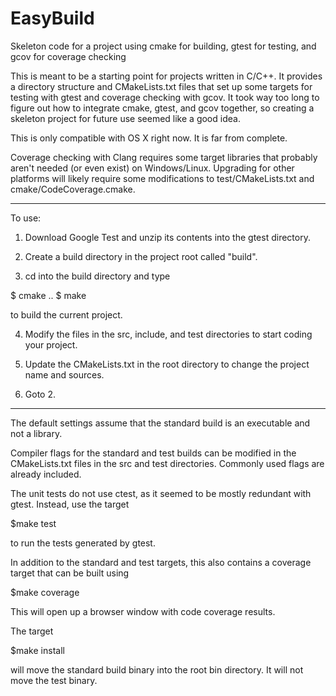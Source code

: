 EasyBuild
=========

Skeleton code for a project using cmake for building, gtest for testing, and gcov for coverage checking

This is meant to be a starting point for projects written in C/C++. It
provides a directory structure and CMakeLists.txt files that set up some
targets for testing with gtest and coverage checking with gcov. It took way too long to figure out how to integrate cmake,
gtest, and gcov together, so creating a skeleton project for future use
seemed like a good idea. 

This is only compatible with OS X right now. It is far from complete.

Coverage checking with Clang requires some target libraries that probably
aren't needed (or even exist) on Windows/Linux. Upgrading for other
platforms will likely require some modifications to test/CMakeLists.txt and
cmake/CodeCoverage.cmake.

----------------------------------------------------------------------------

To use:

1. Download Google Test and unzip its contents into the gtest directory.

2. Create a build directory in the project root called "build".

3. cd into the build directory and type 

$ cmake ..
$ make

to build the current project. 

4. Modify the files in the src, include, and test directories to start
coding your project.

5. Update the CMakeLists.txt in the root directory to change the project
name and sources.

6. Goto 2.

----------------------------------------------------------------------------

The default settings assume that the standard build is an executable and not
a library. 

Compiler flags for the standard and test builds can be modified in the
CMakeLists.txt files in the src and test directories. Commonly used flags
are already included.

The unit tests do not use ctest, as it seemed to be mostly redundant with
gtest. Instead, use the target

$make test

to run the tests generated by gtest.

In addition to the standard and test targets, this also contains a coverage
target that can be built using

$make coverage

This will open up a browser window with code coverage results.

The target 

$make install

will move the standard build binary into the root bin directory. It will not
move the test binary.
